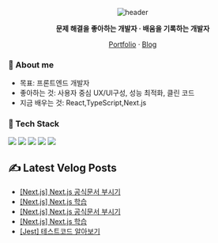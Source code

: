 <!-- ===== Hero ===== -->
<!-- 중앙 정렬 헤더와 짧은 슬로건 -->
<div align="center">
  <!-- 헤더 배너 -->
<p align="center">
  <img src="https://capsule-render.vercel.app/api?type=waving&color=0:7F7FD5,50:86A8E7,100:91EAE4&height=200&section=header&text=Frontend%20Developer%20김민석&fontSize=36&fontAlignY=35&animation=fadeIn" alt="header" />
</p>
  <p><b>문제 해결을 좋아하는 개발자 · 배움을 기록하는 개발자 </b></p>
  <!-- 퀵 링크 -->
  <p>
    <a href="https://portpolio-10012.vercel.app/">Portfolio</a> ·
    <a href="https://velog.io/@10012/posts">Blog</a> 
  </p>
</div>

<!-- ===== 소개 ===== -->
### 👋 About me
- 목표: 프론트엔드 개발자
- 좋아하는 것: 사용자 중심 UX/UI구성, 성능 최적화, 클린 코드
- 지금 배우는 것: React,TypeScript,Next.js

<!-- ===== 기술 스택 ===== -->
### 🧰 Tech Stack
<!-- 뱃지형 아이콘: shields.io + simple-icons -->
<p>
  <img src="https://img.shields.io/badge/TypeScript-3178C6?logo=typescript&logoColor=white" />
  <img src="https://img.shields.io/badge/React-20232a?logo=react&logoColor=61DAFB" />
  <img src="https://img.shields.io/badge/Node.js-339933?logo=nodedotjs&logoColor=white" />
  <img src="https://img.shields.io/badge/TailwindCSS-06B6D4?logo=tailwindcss&logoColor=white" />
  <img src="https://img.shields.io/badge/Next.js-20232a?logo=Next.js&logoColor=white" />
</p>

## ✍️ Latest Velog Posts
<!-- BLOG-POST-LIST:START -->
- [[Next.js] Next.js 공식문서 부시기](https://velog.io/@10012/Next.js-Next.js-%EA%B3%B5%EC%8B%9D%EB%AC%B8%EC%84%9C-%EB%B6%80%EC%8B%9C%EA%B8%B0-7rfaivf4)
- [[Next.js] Next.js 학습](https://velog.io/@10012/Next.js-Next.js-%ED%95%99%EC%8A%B5-purn4du8)
- [[Next.js] Next.js 공식문서 부시기](https://velog.io/@10012/Next.js-Next.js-%EA%B3%B5%EC%8B%9D%EB%AC%B8%EC%84%9C-%EB%B6%80%EC%8B%9C%EA%B8%B0)
- [[Next.js] Next.js 학습](https://velog.io/@10012/Next.js-Next.js-%ED%95%99%EC%8A%B5-93n7u39r)
- [[Jest] 테스트코드 알아보기](https://velog.io/@10012/Jest-%ED%85%8C%EC%8A%A4%ED%8A%B8%EC%BD%94%EB%93%9C-%EC%95%8C%EC%95%84%EB%B3%B4%EA%B8%B0)
<!-- BLOG-POST-LIST:END -->

